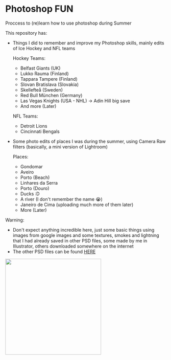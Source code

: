 # Photoshop FUN
Proccess to (re)learn how to use photoshop during Summer

This repository has:
- Things I did to remember and improve my Photoshop skills, mainly edits of Ice Hockey and NFL teams

   Hockey Teams:
  - Belfast Giants (UK)
  - Lukko Rauma (Finland)
  - Tappara Tampere (Finland)
  - Slovan Bratislava (Slovakia)
  - Skellefteå (Sweden)
  - Red Bull München (Germany)
  - Las Vegas Knights (USA - NHL) -> Adin Hill big save 
  - And more (Later)
  
  NFL Teams:
  - Detroit Lions 
  - Cincinnati Bengals

- Some photo edits of places I was during the summer, using Camera Raw filters (basically, a mini version of Lightroom)

  Places:

  - Gondomar
  - Aveiro
  - Porto (Beach)
  - Linhares da Serra
  - Porto (Douro)
  - Ducks :D
  - A river (I don't remember the name 😭)
  - Janeiro de Cima (uploading much more of them later)
  - More (Later)


Warning:
- Don't expect anything incredible here, just some basic things using images from google images and some textures, smokes and lightning that I had already saved in other PSD files, some made by me in Illustrator, others downloaded somewhere on the internet
- The other PSD files can be found [HERE](https://mega.nz/file/41wgVTSS#tQZ4rbxwDqd5wP9wPfQ1YFQfNNq3WUP6n388W-msCU0)



<img src="https://media.giphy.com/media/kaIUUV15xgvpiKJ8K6/giphy.gif" width="300">



